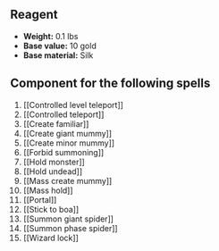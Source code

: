 ## Reagent

- **Weight:** 0.1 lbs
- **Base value:** 10 gold
- **Base material:** Silk

## Component for the following spells

1. [[Controlled level teleport]]
2. [[Controlled teleport]]
3. [[Create familiar]]
4. [[Create giant mummy]]
5. [[Create minor mummy]]
6. [[Forbid summoning]]
7. [[Hold monster]]
8. [[Hold undead]]
9. [[Mass create mummy]]
10. [[Mass hold]]
11. [[Portal]]
12. [[Stick to boa]]
13. [[Summon giant spider]]
14. [[Summon phase spider]]
15. [[Wizard lock]]
